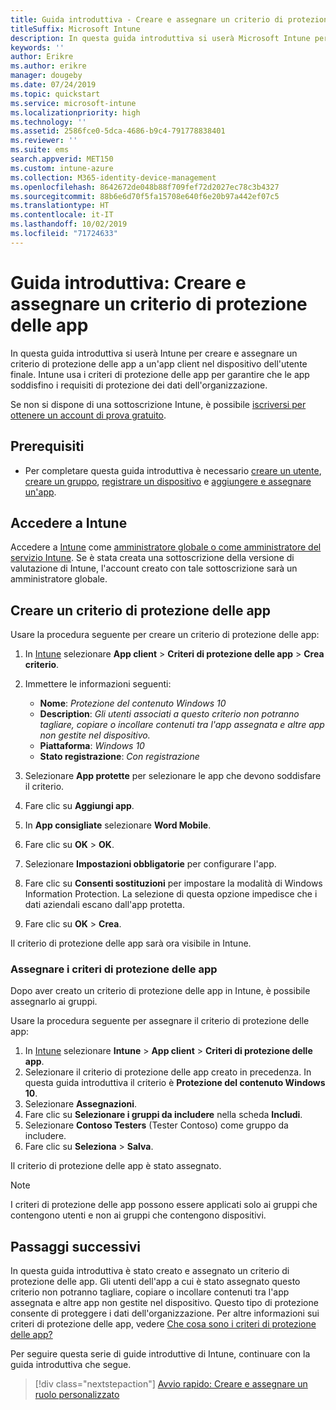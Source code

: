 ```yaml
---
title: Guida introduttiva - Creare e assegnare un criterio di protezione delle app
titleSuffix: Microsoft Intune
description: In questa guida introduttiva si userà Microsoft Intune per creare e assegnare un criterio di protezione delle app.
keywords: ''
author: Erikre
ms.author: erikre
manager: dougeby
ms.date: 07/24/2019
ms.topic: quickstart
ms.service: microsoft-intune
ms.localizationpriority: high
ms.technology: ''
ms.assetid: 2586fce0-5dca-4686-b9c4-791778838401
ms.reviewer: ''
ms.suite: ems
search.appverid: MET150
ms.custom: intune-azure
ms.collection: M365-identity-device-management
ms.openlocfilehash: 8642672de048b88f709fef72d2027ec78c3b4327
ms.sourcegitcommit: 88b6e6d70f5fa15708e640f6e20b97a442ef07c5
ms.translationtype: HT
ms.contentlocale: it-IT
ms.lasthandoff: 10/02/2019
ms.locfileid: "71724633"
---
```

# <a name="quickstart-create-and-assign-an-app-protection-policy"></a>Guida introduttiva: Creare e assegnare un criterio di protezione delle app

In questa guida introduttiva si userà Intune per creare e assegnare un criterio di protezione delle app a un'app client nel dispositivo dell'utente finale. Intune usa i criteri di protezione delle app per garantire che le app soddisfino i requisiti di protezione dei dati dell'organizzazione.

Se non si dispone di una sottoscrizione Intune, è possibile [iscriversi per ottenere un account di prova gratuito](../fundamentals/free-trial-sign-up.md).

## <a name="prerequisites"></a>Prerequisiti

- Per completare questa guida introduttiva è necessario [creare un utente](../fundamentals/quickstart-create-user.md), [creare un gruppo](../fundamentals/quickstart-create-group.md), [registrare un dispositivo](../quickstart-setup-auto-enrollment.md) e [aggiungere e assegnare un'app](../quickstart-add-assign-app.md).

## <a name="sign-in-to-intune"></a>Accedere a Intune

Accedere a [Intune](https://aka.ms/intuneportal) come [amministratore globale o come amministratore del servizio Intune](../fundamentals/users-add.md#types-of-administrators). Se è stata creata una sottoscrizione della versione di valutazione di Intune, l'account creato con tale sottoscrizione sarà un amministratore globale.

## <a name="create-an-app-protection-policy"></a>Creare un criterio di protezione delle app

Usare la procedura seguente per creare un criterio di protezione delle app:

1. In [Intune](https://aka.ms/intuneportal) selezionare **App client** > **Criteri di protezione delle app** > **Crea criterio**. 
2. Immettere le informazioni seguenti: 

    - **Nome**: *Protezione del contenuto Windows 10*
    - **Description**: *Gli utenti associati a questo criterio non potranno tagliare, copiare o incollare contenuti tra l'app assegnata e altre app non gestite nel dispositivo.*
    - **Piattaforma**: *Windows 10*
    - **Stato registrazione**: *Con registrazione*

3. Selezionare **App protette** per selezionare le app che devono soddisfare il criterio.
4. Fare clic su **Aggiungi app**.
5. In **App consigliate** selezionare **Word Mobile**.
5. Fare clic su **OK** > **OK**. 
6. Selezionare **Impostazioni obbligatorie** per configurare l'app.
7. Fare clic su **Consenti sostituzioni** per impostare la modalità di Windows Information Protection. La selezione di questa opzione impedisce che i dati aziendali escano dall'app protetta.
8. Fare clic su **OK** > **Crea**.

Il criterio di protezione delle app sarà ora visibile in Intune.

### <a name="assign-the-app-protection-policy"></a>Assegnare i criteri di protezione delle app

Dopo aver creato un criterio di protezione delle app in Intune, è possibile assegnarlo ai gruppi. 

Usare la procedura seguente per assegnare il criterio di protezione delle app:

1. In [Intune](https://aka.ms/intuneportal) selezionare **Intune** > **App client** > **Criteri di protezione delle app**. 
2. Selezionare il criterio di protezione delle app creato in precedenza. In questa guida introduttiva il criterio è **Protezione del contenuto Windows 10**.
3. Selezionare **Assegnazioni**.
4. Fare clic su **Selezionare i gruppi da includere** nella scheda **Includi**.
5. Selezionare **Contoso Testers** (Tester Contoso) come gruppo da includere.
6. Fare clic su **Seleziona** > **Salva**. 

Il criterio di protezione delle app è stato assegnato.

> [!NOTE]
> I criteri di protezione delle app possono essere applicati solo ai gruppi che contengono utenti e non ai gruppi che contengono dispositivi.

## <a name="next-steps"></a>Passaggi successivi

In questa guida introduttiva è stato creato e assegnato un criterio di protezione delle app. Gli utenti dell'app a cui è stato assegnato questo criterio non potranno tagliare, copiare o incollare contenuti tra l'app assegnata e altre app non gestite nel dispositivo. Questo tipo di protezione consente di proteggere i dati dell'organizzazione. Per altre informazioni sui criteri di protezione delle app, vedere [Che cosa sono i criteri di protezione delle app?](app-protection-policy.md)

Per seguire questa serie di guide introduttive di Intune, continuare con la guida introduttiva che segue.

> [!div class="nextstepaction"]
> [Avvio rapido: Creare e assegnare un ruolo personalizzato](../fundamentals/create-custom-role.md)

